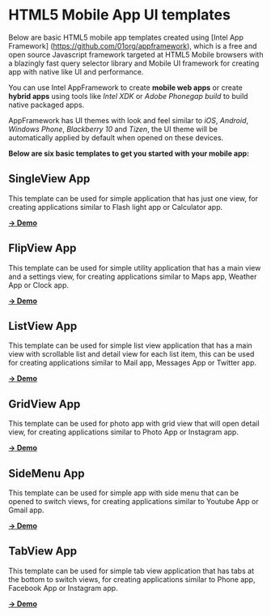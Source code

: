 HTML5 Mobile App UI templates
=============================

Below are basic HTML5 mobile app templates created using [Intel App Framework] (https://github.com/01org/appframework), which is a free and open source Javascript framework targeted at HTML5 Mobile browsers with a blazingly fast query selector library and Mobile UI framework for creating app with native like UI and performance.

You can use Intel AppFramework to create __mobile web apps__ or create __hybrid apps__ using tools like _Intel XDK_ or _Adobe Phonegap build_ to build native packaged apps.

AppFramework has UI themes with look and feel similar to _iOS_, _Android_, _Windows Phone_, _Blackberry 10_ and _Tizen_, the UI theme will be automatically applied by default when opened on these devices.

__Below are six basic templates to get you started with your mobile app:__

SingleView App
-
This template can be used for simple application that has just one view, for creating applications similar to Flash light app or Calculator app. 

[__&rarr; Demo__](http://htmlpreview.github.io/?https://raw.github.com/krisrak/appframework-templates/master/index-SingleViewApp.html)

FlipView App
-
This template can be used for simple utility application that has a main view and a settings view, for creating applications similar to Maps app, Weather App or Clock app. 

[__&rarr; Demo__](http://htmlpreview.github.io/?https://raw.github.com/krisrak/appframework-templates/master/index-SingleViewApp.html)

ListView App
-
This template can be used for simple list view application that has a main view with scrollable list and detail view for each list item, this can be used for creating applications similar to Mail app, Messages App or Twitter app.

[__&rarr; Demo__](http://htmlpreview.github.io/?https://raw.github.com/krisrak/appframework-templates/master/index-ListViewApp.html)

GridView App
-
This template can be used for photo app with grid view that will open detail view, for creating applications similar to Photo App or Instagram app.

[__&rarr; Demo__](http://htmlpreview.github.io/?https://raw.github.com/krisrak/appframework-templates/master/index-GridViewApp.html)

SideMenu App
-
This template can be used for simple app with side menu that can be opened to switch views, for creating applications similar to Youtube App or Gmail app.

[__&rarr; Demo__](http://htmlpreview.github.io/?https://raw.github.com/krisrak/appframework-templates/master/index-SideMenuApp.html)

TabView App
-
This template can be used for simple tab view application that has tabs at the bottom to switch views, for creating applications similar to Phone app, Facebook App or Instagram app.

[__&rarr; Demo__](http://htmlpreview.github.io/?https://raw.github.com/krisrak/appframework-templates/master/index-TabViewApp.html)
